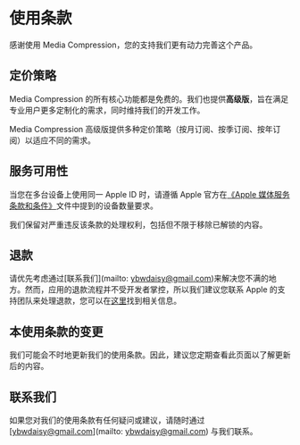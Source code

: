 # 使用条款

感谢使用 Media Compression，您的支持我们更有动力完善这个产品。

## 定价策略

Media Compression 的所有核心功能都是免费的。我们也提供**高级版**，旨在满足专业用户更多定制化的需求，同时维持我们的开发工作。

Media Compression 高级版提供多种定价策略（按月订阅、按季订阅、按年订阅）以适应不同的需求。

## 服务可用性

当您在多台设备上使用同一 Apple ID 时，请遵循 Apple 官方在[《Apple 媒体服务条款和条件》](https://www.apple.com/legal/internet-services/itunes/cn/terms.html)文件中提到的设备数量要求。

我们保留对严重违反该条款的处理权利，包括但不限于移除已解锁的内容。

## 退款

请优先考虑通过[联系我们](mailto: ybwdaisy@gmail.com)来解决您不满的地方。然而，应用的退款流程并不受开发者掌控，所以我们建议您联系 Apple 的支持团队来处理退款，您可以在[这里](https://support.apple.com/zh-cn/HT204084)找到相关信息。

## 本使用条款的变更

我们可能会不时地更新我们的使用条款。因此，建议您定期查看此页面以了解更新后的内容。

## 联系我们

如果您对我们的使用条款有任何疑问或建议，请随时通过 [ybwdaisy@gmail.com](mailto: ybwdaisy@gmail.com) 与我们联系。
